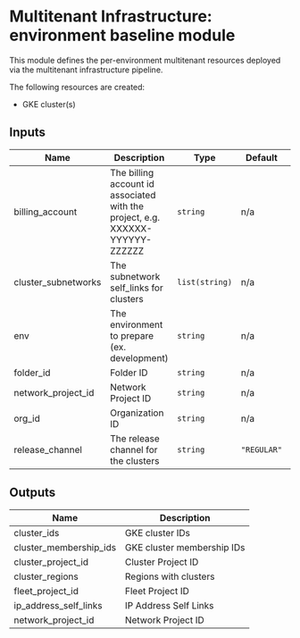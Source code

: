 # Multitenant Infrastructure: environment baseline module

This module defines the per-environment multitenant resources deployed via the multitenant infrastructure pipeline.

The following resources are created:
- GKE cluster(s)
<!-- BEGINNING OF PRE-COMMIT-TERRAFORM DOCS HOOK -->
## Inputs

| Name | Description | Type | Default | Required |
|------|-------------|------|---------|:--------:|
| billing\_account | The billing account id associated with the project, e.g. XXXXXX-YYYYYY-ZZZZZZ | `string` | n/a | yes |
| cluster\_subnetworks | The subnetwork self\_links for clusters | `list(string)` | n/a | yes |
| env | The environment to prepare (ex. development) | `string` | n/a | yes |
| folder\_id | Folder ID | `string` | n/a | yes |
| network\_project\_id | Network Project ID | `string` | n/a | yes |
| org\_id | Organization ID | `string` | n/a | yes |
| release\_channel | The release channel for the clusters | `string` | `"REGULAR"` | no |

## Outputs

| Name | Description |
|------|-------------|
| cluster\_ids | GKE cluster IDs |
| cluster\_membership\_ids | GKE cluster membership IDs |
| cluster\_project\_id | Cluster Project ID |
| cluster\_regions | Regions with clusters |
| fleet\_project\_id | Fleet Project ID |
| ip\_address\_self\_links | IP Address Self Links |
| network\_project\_id | Network Project ID |

<!-- END OF PRE-COMMIT-TERRAFORM DOCS HOOK -->

